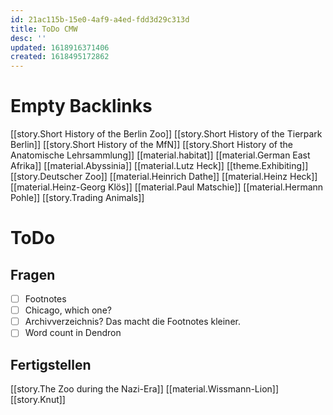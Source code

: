 ```yaml
---
id: 21ac115b-15e0-4af9-a4ed-fdd3d29c313d
title: ToDo CMW
desc: ''
updated: 1618916371406
created: 1618495172862
---
```


# Empty Backlinks

[[story.Short History of the Berlin Zoo]]
[[story.Short History of the Tierpark Berlin]]
[[story.Short History of the MfN]]
[[story.Short History of the Anatomische Lehrsammlung]]
[[material.habitat]]
[[material.German East Afrika]]
[[material.Abyssinia]]
[[material.Lutz Heck]]
[[theme.Exhibiting]]
[[story.Deutscher Zoo]]
[[material.Heinrich Dathe]]
[[material.Heinz Heck]]
[[material.Heinz-Georg Klös]]
[[material.Paul Matschie]]
[[material.Hermann Pohle]]
[[story.Trading Animals]]

# ToDo

## Fragen

- [ ] Footnotes
- [ ] Chicago, which one?
- [ ] Archivverzeichnis? Das macht die Footnotes kleiner.
- [ ] Word count in Dendron

## Fertigstellen

[[story.The Zoo during the Nazi-Era]]
[[material.Wissmann-Lion]]
[[story.Knut]]



